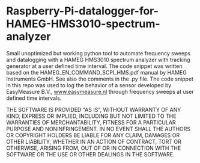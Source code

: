 # Raspberry-Pi-datalogger-for-HAMEG-HMS3010-spectrum-analyzer
Small unoptimized but working python tool to automate frequency sweeps and datalogging with a HAMEG HMS3010 spectrum analyzer with tracking generator at a user defined time interval. The code snippet was written based on the HAMEG_EN_COMMAND_SCPI_HMS.pdf manual by HAMEG Instruments GmbH. See also the comments in the .py file.
The code snippet in this repo was used to log the behavior of a sensor developed by EasyMeasure B.V., www.easymeasure.nl through frequency sweeps at user defined time intervals. 

THE SOFTWARE IS PROVIDED "AS IS", WITHOUT WARRANTY OF ANY KIND, EXPRESS OR IMPLIED, INCLUDING BUT NOT LIMITED TO THE WARRANTIES OF MERCHANTABILITY, FITNESS FOR A PARTICULAR PURPOSE AND NONINFRINGEMENT. IN NO EVENT SHALL THE AUTHORS OR COPYRIGHT HOLDERS BE LIABLE FOR ANY CLAIM, DAMAGES OR OTHER LIABILITY, WHETHER IN AN ACTION OF CONTRACT, TORT OR OTHERWISE, ARISING FROM, OUT OF OR IN CONNECTION WITH THE SOFTWARE OR THE USE OR OTHER DEALINGS IN THE SOFTWARE. 
